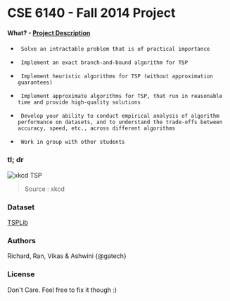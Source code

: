 # CSE 6140 - Fall 2014 Project

#### What? - [Project Description](http://www.cc.gatech.edu/~bdilkina/CSE6140-2014fa/ProjectTSP.htm)
-      Solve an intractable problem that is of practical importance
-      Implement an exact branch-and-bound algorithm for TSP
-      Implement heuristic algorithms for TSP (without approximation guarantees)
-      Implement approximate algorithms for TSP, that run in reasonable time and provide high-quality solutions
-      Develop your ability to conduct empirical analysis of algorithm performance on datasets, and to understand the trade-offs between accuracy, speed, etc., across different algorithms
-      Work in group with other students

### tl; dr
![xkcd TSP](http://imgs.xkcd.com/comics/travelling_salesman_problem.png)
> Source : xkcd
### Dataset
[TSPLib](http://www.iwr.uni-heidelberg.de/groups/comopt/software/TSPLIB95/)

### Authors
Richard, Ran, Vikas & Ashwini {@gatech}

### License
Don't Care. Feel free to fix it though :)


